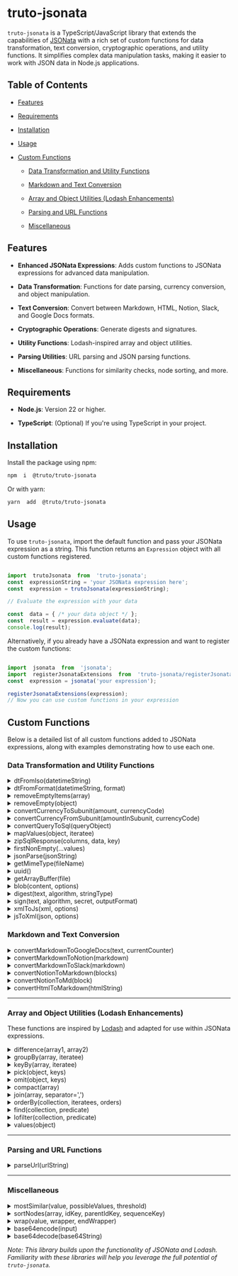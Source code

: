 
  

# truto-jsonata

  

`truto-jsonata` is a TypeScript/JavaScript library that extends the capabilities of [JSONata](https://www.npmjs.com/package/jsonata) with a rich set of custom functions for data transformation, text conversion, cryptographic operations, and utility functions. It simplifies complex data manipulation tasks, making it easier to work with JSON data in Node.js applications.
  

## Table of Contents

  

- [Features](#features)

- [Requirements](#requirements)

- [Installation](#installation)

- [Usage](#usage)

- [Custom Functions](#custom-functions)

	- [Data Transformation and Utility Functions](data-transformation-and-utility-functions)

	- [Markdown and Text Conversion](#markdown-and-text-conversion)

	- [Array and Object Utilities (Lodash Enhancements)](#array-and-object-utilities-lodash-enhancements)

	- [Parsing and URL Functions](#parsing-and-url-functions)

	- [Miscellaneous](#miscellaneous)



  

## Features

  

-  **Enhanced JSONata Expressions**: Adds custom functions to JSONata expressions for advanced data manipulation.

-  **Data Transformation**: Functions for date parsing, currency conversion, and object manipulation.

-  **Text Conversion**: Convert between Markdown, HTML, Notion, Slack, and Google Docs formats.

-  **Cryptographic Operations**: Generate digests and signatures.

-  **Utility Functions**: Lodash-inspired array and object utilities.

-  **Parsing Utilities**: URL parsing and JSON parsing functions.

-  **Miscellaneous**: Functions for similarity checks, node sorting, and more.

  

## Requirements

  

-  **Node.js**: Version 22 or higher.

-  **TypeScript**: (Optional) If you're using TypeScript in your project.

  

## Installation

  

Install the package using npm:

  

```bash
npm  i  @truto/truto-jsonata
```

Or with yarn:

  

```bash
yarn  add  @truto/truto-jsonata
```

  

## Usage

  

To use `truto-jsonata`, import the default function and pass your JSONata expression as a string. This function returns an `Expression` object with all custom functions registered.

  

```javascript

import  trutoJsonata  from  'truto-jsonata';
const  expressionString = 'your JSONata expression here';
const  expression = trutoJsonata(expressionString);

// Evaluate the expression with your data

const  data = { /* your data object */ };
const  result = expression.evaluate(data);
console.log(result);

```


Alternatively, if you already have a JSONata expression and want to register the custom functions:


```javascript

import  jsonata  from  'jsonata';
import  registerJsonataExtensions  from  'truto-jsonata/registerJsonataExtensions';
const  expression = jsonata('your expression');

registerJsonataExtensions(expression);
// Now you can use custom functions in your expression

```

## Custom Functions

Below is a detailed list of all custom functions added to JSONata expressions, along with examples demonstrating how to use each one.

  

### Data Transformation and Utility Functions

<details>
<summary>  dtFromIso(datetimeString)</summary>

Converts an ISO date-time string to a JavaScript `luxon` object.

**Example:**

```javascript
const expression = trutoJsonata("dtFromIso('2024-11-05T12:00:00Z')");
console.log(expression.evaluate({}));
// Output: luxon object representing '2024-11-05T12:00:00Z'
```
</details>

<details>
<summary> dtFromFormat(datetimeString, format)</summary>

Parses a date-time string according to the specified format and returns a `luxon` object.

**Example:**

```javascript
const expression = trutoJsonata("dtFromFormat('01-11-2022 12:00', 'dd-MM-yyyy HH:mm')");
console.log(expression.evaluate({}));
// Output: luxon object representing '2022-11-01T12:00:00.000Z'
```
</details>

<details>
<summary> removeEmptyItems(array)</summary>

Filters out empty objects from an array.

**Example:**

```javascript
const data = [{}, { a: 1 }, []];
const expression = trutoJsonata("removeEmptyItems($)");
console.log(expression.evaluate(data));
// Output: [{ a: 1 }]
```
</details>

<details>
<summary> removeEmpty(object)</summary>

Removes all properties with empty values (`null`, `undefined`, empty string, empty array) from an object.

**Example:**

```javascript
const data = [];
const expression = trutoJsonata("removeEmpty($)");
console.log(expression.evaluate(data));
// Output: undefined
```
</details>



<details>
<summary>convertCurrencyToSubunit(amount, currencyCode)</summary>

Converts a currency amount to its smallest subunit (e.g., dollars to cents).

**Example:**

```javascript
const expression = trutoJsonata("convertCurrencyToSubunit(5.50, 'USD')");
console.log(expression.evaluate({}));
// Output: 550
```
</details>

<details>
<summary>convertCurrencyFromSubunit(amountInSubunit, currencyCode)</summary>

Converts an amount in subunits back to the main currency unit.

**Example:**

```javascript
const expression = trutoJsonata("convertCurrencyFromSubunit(550, 'USD')");
console.log(expression.evaluate({}));
// Output: 5.50
```
</details>

<details>
<summary> convertQueryToSql(queryObject)</summary>

Converts a query object into an SQL query string.

**Example:**

```javascript
const data = {
  name: { eq: 'John' },
  age: { gte: '30' },
  city: { in: ['New York', 'Los Angeles'] },
  or: [
    { status: { eq: 'active' } },
    { status: { eq: 'pending' } }
  ]
};
const expression = trutoJsonata("convertQueryToSql($)");
console.log(expression.evaluate(data));
// Output: "name" = 'John' AND "age" >= 30 AND ("city" = 'New York' OR "city" = 'Los Angeles') AND (("status" = 'active') OR ("status" = 'pending'))
```
</details>

<details>
<summary> mapValues(object, iteratee)</summary>

Transforms an object, array, string, or number based on a provided mapping. The function applies mappings recursively and can handle case insensitivity or default values if the mapping doesn’t exist.

**Example:**

```javascript
import trutoJsonata from 'truto-jsonata';
const data = {
  name: 'John Doe',
  age: 30,
  hobbies: ['Reading', 'Traveling'],
  address: {
    city: 'New York',
    zip: '10001'
  }
};
const mapping = {
  'john doe': 'JD',
  'new york': 'NYC',
  reading: 'Books',
  traveling: 'Trips'
};
const expression = trutoJsonata("mapValues($, mapping, true, 'Unknown')");
console.log(expression.evaluate({ data, mapping }));
/*
Output:
{
  name: 'JD',
  age: 30,
  hobbies: ['Books', 'Trips'],
  address: {
    city: 'NYC',
    zip: '10001'
  }
}
*/
```
</details>

<details>
<summary>zipSqlResponse(columns, data, key)</summary>

Converts an SQL response (typically with column metadata and row data) into an array of objects, where each object represents a row with column names as keys.

**Example:**

```javascript
import trutoJsonata from 'truto-jsonata';
const columns = [
  { name: 'id' },
  { name: 'name' },
  { name: 'age' }
];
const data = [
  [1, 'Alice', 30],
  [2, 'Bob', 25],
  [3, 'Charlie', 35]
];
const key = 'name';
const expression = trutoJsonata("zipSqlResponse($columns, $data, $key)");
console.log(expression.evaluate({ columns, data, key }));
/*
Output:
[
  { id: 1, name: 'Alice', age: 30 },
  { id: 2, name: 'Bob', age: 25 },
  { id: 3, name: 'Charlie', age: 35 }
]
*/
```
</details>

<details>
<summary> firstNonEmpty(...values)</summary>

Returns the first argument that is not empty.

**Example:**

```javascript
const expression = trutoJsonata("firstNonEmpty('', null, 'First Non-Empty', 'Another')");
console.log(expression.evaluate({}));
// Output: 'First Non-Empty'
```
</details>

<details>
<summary> jsonParse(jsonString)</summary>

Parses a JSON string into an object.

**Example:**

```javascript
const expression = trutoJsonata("jsonParse('{\"name\":\"Alice\"}')");
console.log(expression.evaluate({}));
// Output: { name: 'Alice' }
```
</details>

<details>
<summary> getMimeType(fileName)</summary>

Returns the MIME type based on the file extension.

**Example:**

```javascript
const expression = trutoJsonata("getMimeType('html')");
console.log(expression.evaluate({}));
// Output: 'text/html'
```
</details>

<details>
<summary>uuid()</summary>

Generates a new UUID (version 4).

**Example:**

```javascript
const expression = trutoJsonata("uuid()");
console.log(expression.evaluate({}));
// Output: A UUID string
```
</details>


<details>
<summary>getArrayBuffer(file)</summary>

Converts a `Blob` file to an `ArrayBuffer`. If no file is provided, the function returns `undefined`.

**Example:**

```javascript
import trutoJsonata from 'truto-jsonata';
const file = new Blob(['Hello, World!'], { type: 'text/plain' });
const expression = trutoJsonata("getArrayBuffer($)");
expression.evaluate({ file }).then(result => {
  console.log(result);
  // Output: ArrayBuffer { byteLength: 13 } - An ArrayBuffer representation of 'Hello, World!'
});
```
</details>



<details>
<summary>blob(content, options)</summary>

Creates a `Blob` object from content with the specified MIME type.

**Example:**

```javascript
import trutoJsonata from 'truto-jsonata';
const content = ['Hello, World!'];
const options = { type: 'text/plain' };
const expression = trutoJsonata("blob($content, $options)");
console.log(expression.evaluate({ content, options }));
// Output: Blob { size: 13, type: "text/plain" } - A Blob object with "Hello, World!" as content and MIME type 'text/plain'
```
</details>


<details>
<summary>digest(text, algorithm, stringType)</summary>

Generates a cryptographic hash of the input text using a specified hashing algorithm and output format.

**Example:**

```javascript
import trutoJsonata from 'truto-jsonata';
const text = 'Hello, World!';
const algorithm = 'SHA-256';
const stringType = 'hex';
const expression = trutoJsonata("digest($text, $algorithm, $stringType)");
console.log(expression.evaluate({ text, algorithm, stringType }));
// Output: "a591a6d40bf420404a011733cfb7b190d62c65bf0bcda32b53a30b4e527b9fd4" - Hexadecimal SHA-256 hash of "Hello, World!"
```
</details>



<details>
<summary>sign(text, algorithm, secret, outputFormat)</summary>

Generates a cryptographic HMAC signature of the input text using a specified hash algorithm and secret key.

**Example:**

```javascript
import trutoJsonata from 'truto-jsonata';
const text = 'Hello, World!';
const algorithm = 'SHA-256';
const secret = 'mySecretKey';
const outputFormat = 'hex';
const expression = trutoJsonata("sign($text, $algorithm, $secret, $outputFormat)");
expression.evaluate({ text, algorithm, secret, outputFormat }).then(result => {
  console.log(result);
  // Output: "7a60d197fc6a4e91ab6f09f17d74e5a62d3a57ef6c4dc028ef2b8f38a328d2b9" - Hexadecimal HMAC signature of "Hello, World!" using SHA-256 and the secret key
});
```
</details> 


<details>
<summary>xmlToJs(xml, options)</summary>

Converts an XML string into a JavaScript object.

**Example:**

```javascript
import trutoJsonata from 'truto-jsonata';
const xmlData = `
  <note>
    <to>User</to>
    <message>Hello, World!</message>
  </note>
`;
const expression = trutoJsonata("xmlToJs($xmlData)");
const result = expression.evaluate({ xmlData });
console.log(result);
/*
Output:
{
  note: {
    to: { _text: "User" },
    message: { _text: "Hello, World!" }
  }
}
*/
```
</details>

<details>
<summary>jsToXml(json, options)</summary>

Converts a JavaScript object into an XML string.

**Example:**

```javascript
import trutoJsonata from 'truto-jsonata';
const jsonData = {
  note: {
    to: { _text: "User" },
    message: { _text: "Hello, World!" }
  }
};
const expression = trutoJsonata("jsToXml($jsonData)");
const result = expression.evaluate({ jsonData });
console.log(result);
/*
Output:
<note>
    <to>User</to>
    <message>Hello, World!</message>
</note>
*/
```
</details>

  

### Markdown and Text Conversion

<details>
<summary>convertMarkdownToGoogleDocs(text, currentCounter)</summary>

Converts Markdown text into a Google Docs API-compatible request format for applying text styles and content. This function uses `Lexer` to tokenize Markdown, applies formatting, and then merges overlapping format ranges to minimize the number of requests.

**Example:**

```javascript
import trutoJsonata from 'truto-jsonata';

// Define Markdown text to convert
const markdownText = `
# Hello, World!
This is a *bold* statement.
`;

// Use convertMarkdownToGoogleDocs to convert Markdown to Google Docs format
const expression = trutoJsonata("convertMarkdownToGoogleDocs($markdownText)");
const result = expression.evaluate({ markdownText });
```
</details>

<details>
<summary>convertMarkdownToNotion(markdown)</summary>

Converts Markdown text into a format compatible with Notion.

**Example:**

```javascript
import trutoJsonata from 'truto-jsonata';

// Define Markdown text to convert
const markdownText = `
# Hello, Notion!
This is some **bold** text.
`;

// Use convertMarkdownToNotion to transform Markdown into Notion block format
const expression = trutoJsonata("convertMarkdownToNotion($markdownText)");
const result = expression.evaluate({ markdownText });

console.log(result);
/*
Output:
{
  children: [
    // Notion blocks derived from the Markdown, such as heading and text blocks
  ]
}
*/
```
</details>

<details>
<summary>convertMarkdownToSlack(markdown)</summary>

Converts Markdown text into a format compatible with Slack messages.

**Example:**

```javascript
import trutoJsonata from 'truto-jsonata';

// Define Markdown text to convert
const markdownText = `
# Hello, Slack!
This is a message with *italic* and **bold** text.
`;

// Use convertMarkdownToSlack to transform Markdown into Slack format
const expression = trutoJsonata("convertMarkdownToSlack($markdownText)");
const result = expression.evaluate({ markdownText });

console.log(result);
/*
Output:
[
  // Slack-compatible message elements with formatting for headings, bold, and italics
]
*/
```
</details>

<details>
<summary>convertNotionToMarkdown(blocks)</summary>

Transforms a list of Notion blocks into a Markdown-formatted string, preserving content structure, lists, and hierarchical relationships.

**Example:**

```javascript
import trutoJsonata from 'truto-jsonata';

// Define Notion blocks structure to convert
const notionBlocks = [
  { type: 'heading_1', text: { content: 'Introduction' } },
  { type: 'paragraph', text: { content: 'This is a paragraph.' } },
  {
    type: 'bulleted_list_item',
    text: { content: 'List item 1' },
    children: [
      { type: 'bulleted_list_item', text: { content: 'Nested item 1' } }
    ]
  },
  { type: 'bulleted_list_item', text: { content: 'List item 2' } }
];

// Use convertNotionToMarkdown to transform Notion blocks into Markdown
const expression = trutoJsonata("convertNotionToMarkdown($notionBlocks)");
const result = expression.evaluate({ notionBlocks });

console.log(result);
/*
Output:
# Introduction

This is a paragraph.

- List item 1
  - Nested item 1
- List item 2
*/
```
</details>

<details>
<summary>convertNotionToMd(block)</summary>

Converts a single Notion block into Markdown format based on the block’s type, such as paragraphs, headings, lists, quotes, and more.

**Example:**

```javascript
import trutoJsonata from 'truto-jsonata';

// Define a Notion block to convert
const notionBlock = {
  type: 'heading_1',
  heading_1: {
    rich_text: [{ plain_text: 'Welcome to Notion Markdown' }]
  }
};

// Use convertNotionToMd to transform a Notion block into Markdown
const expression = trutoJsonata("convertNotionToMd($notionBlock)");
const result = expression.evaluate({ notionBlock });

console.log(result);
/*
Output:
# Welcome to Notion Markdown
*/
```
</details>

<details>
<summary>convertHtmlToMarkdown(htmlString)</summary>

Converts HTML content to Markdown format.

**Example:**

```javascript
import trutoJsonata from 'truto-jsonata';

// Define an HTML string to convert
const htmlContent = `
  <h1>Welcome to Markdown</h1>
  <p>This is a <strong>bold</strong> statement.</p>
  <ul>
    <li>Item 1</li>
    <li>Item 2</li>
  </ul>
`;

// Use convertHtmlToMarkdown to transform HTML into Markdown
const expression = trutoJsonata("convertHtmlToMarkdown($htmlContent)");
const result = expression.evaluate({ htmlContent });

console.log(result);
/*
Output:
# Welcome to Markdown

This is a **bold** statement.

- Item 1
- Item 2
*/
```
</details>

---  

### Array and Object Utilities (Lodash Enhancements)

  
These functions are inspired by [Lodash](https://lodash.com/) and adapted for use within JSONata expressions.

  

<details>
<summary>difference(array1, array2)</summary>

Returns an array of elements from `array1` not in `array2` 

**Example:**

```javascript
const expression = trutoJsonata("difference([1, 2, 3], [2, 3])");
console.log(expression.evaluate({}));
// Output: [1]
```
</details>

<details>
<summary>groupBy(array, iteratee)</summary>

Groups the elements of an array based on the given iteratee (key).

**Example:**

```javascript
const data = [
  { type: 'fruit', name: 'apple' },
  { type: 'vegetable', name: 'carrot' },
  { type: 'fruit', name: 'banana' }
];
const expression = trutoJsonata("groupBy($, 'type')");
console.log(expression.evaluate(data));
// Output: { fruit: [...], vegetable: [...] }
```
</details>

<details>
<summary>keyBy(array, iteratee)</summary>

Creates an object composed of keys generated from the results of running each element of `array` through `iteratee`

**Example:**

```javascript
const data = [
  { id: 'a', value: 1 },
  { id: 'b', value: 2 }
];
const expression = trutoJsonata("keyBy($, 'id')");
console.log(expression.evaluate(data));
// Output: { a: { id: 'a', value: 1 }, b: { id: 'b', value: 2 } }
```
</details>

<details>
<summary>pick(object, keys)</summary>

Creates an object composed of the selected `keys`

**Example:**

```javascript
const data = { name: 'Alice', age: 30, email: 'alice@example.com' };
const expression = trutoJsonata("pick($, ['name', 'email'])");
console.log(expression.evaluate(data));
// Output: { name: 'Alice', email: 'alice@example.com' }
```
</details>

<details>
<summary>omit(object, keys)</summary>

Creates an object without the specified `keys`

**Example:**

```javascript
const data = { name: 'Alice', age: 30, email: 'alice@example.com' };
const expression = trutoJsonata("omit($, ['age'])");
console.log(expression.evaluate(data));
// Output: { name: 'Alice', email: 'alice@example.com' }
```
</details>

<details>
<summary>compact(array)</summary>

Creates an array with all falsey values removed.

**Example:**

```javascript
const data = [0, 1, false, 2, '', 3];
const expression = trutoJsonata("compact($)");
console.log(expression.evaluate(data));
// Output: [1, 2, 3]
```
</details>

<details>
<summary>join(array, separator=',')</summary>

Joins the elements of an array into a string, separated by `separator`

**Example:**

```javascript
const data = ['apple', 'banana', 'cherry'];
const expression = trutoJsonata("join($, '; ')");
console.log(expression.evaluate(data));
// Output: 'apple; banana; cherry'
```
</details>

<details>
<summary>orderBy(collection, iteratees, orders)</summary>

Sorts the collection based on `iteratees` and `orders`

**Example:**

```javascript
const data = [
  { name: 'Alice', age: 30 },
  { name: 'Bob', age: 25 }
];
const expression = trutoJsonata("orderBy($, ['age'], ['desc'])");
console.log(expression.evaluate(data));
// Output: Sorted array by age in descending order
```
</details>

<details>
<summary>find(collection, predicate)</summary>

Returns the first element in the collection that matches the predicate

**Example:**

```javascript
const data = [
  { id: 1, active: false },
  { id: 2, active: true }
];
const expression = trutoJsonata("find($, { active: true })");
console.log(expression.evaluate(data));
// Output: { id: 2, active: true }
```
</details>

<details>
<summary>lofilter(collection, predicate)</summary>

Filters the collection based on the [`predicate`]

**Example:**

```javascript
const data = [
  { id: 1, active: false },
  { id: 2, active: true }
];
const expression = trutoJsonata("lofilter($, { active: true })");
console.log(expression.evaluate(data));
// Output: [ { id: 2, active: true } ]
```
</details>

<details>
<summary>values(object)</summary>

Returns an array of the object's own enumerable property values.

**Example:**

```javascript
const data = { a: 1, b: 2, c: 3 };
const expression = trutoJsonata("values($)");
console.log(expression.evaluate(data));
// Output: [1, 2, 3]
```
</details>

---
  

### Parsing and URL Functions

<details>
<summary>parseUrl(urlString)</summary>

Parses a URL string and returns an object containing its components (protocol, host, pathname, etc.).

**Example:**

```javascript
const data = 'https://example.com/path?query=123#hash';
const expression = trutoJsonata("parseUrl($)");
console.log(expression.evaluate(data));
// Output:
// {
//   protocol: 'https:',
//   host: 'example.com',
//   pathname: '/path',
//   search: '?query=123',
//   hash: '#hash'
// }
```
</details>

---

### Miscellaneous

<details>
<summary>mostSimilar(value, possibleValues, threshold)</summary>

Finds the most similar string from a list of possible values based on the Dice Coefficient similarity score. If the similarity exceeds the threshold, the closest match is returned.

**Parameters:**

- **value**: The input string for which to find a similar match.
- **possibleValues**: An array of strings to compare against the input.
- **threshold**: A minimum similarity score (default is `0.8`), above which the closest match is returned.

**Example Usage:**

```javascript
import trutoJsonata from 'truto-jsonata';

// Define input and possible values
const input = 'appl';
const possibleValues = ['apple', 'apricot', 'banana'];
const threshold = 0.8;

// Use mostSimilar to find the closest match
const expression = trutoJsonata("mostSimilar($input, $possibleValues, $threshold)");
const result = expression.evaluate({ input, possibleValues, threshold });

console.log(result);
// Output: 'apple' (since 'apple' is the most similar to 'appl' and exceeds the similarity threshold)
```
</details>

<details>
<summary>sortNodes(array, idKey, parentIdKey, sequenceKey)</summary>

Sorts a flat list of nodes into a hierarchical, parent-child structure based on `parent_id`, then sorts nodes by a specified sequence key, and finally flattens the sorted structure.

**Parameters:**

- **array**: An array of node objects to be sorted.
- **idKey**: The key for the node's unique identifier (default is `"id"`).
- **parentIdKey**: The key for the node's parent identifier (default is `"parent_id"`).
- **sequenceKey**: The key used to sort nodes within each hierarchy level (default is `"sequence"`).

**Node Structure:**

Each node should follow this format:

```typescript
{
  id: string | number,
  parent_id?: string | number | null,
  sequence: number,
  children?: Node[] // Optional, used internally
}
```

**Example Usage:**

```javascript
import trutoJsonata from 'truto-jsonata';

// Define an array of nodes to be sorted
const nodes = [
  { id: 1, sequence: 1 },
  { id: 2, parent_id: 1, sequence: 1 },
  { id: 3, parent_id: 1, sequence: 2 },
  { id: 4, sequence: 2 },
  { id: 5, parent_id: 2, sequence: 1 }
];

// Use sortNodes to create and flatten the hierarchical structure
const expression = trutoJsonata("sortNodes($nodes)");
const result = expression.evaluate({ nodes });

console.log(result);
/*
Output:
[
  { id: 1, sequence: 1 },
  { id: 2, parent_id: 1, sequence: 1 },
  { id: 5, parent_id: 2, sequence: 1 },
  { id: 3, parent_id: 1, sequence: 2 },
  { id: 4, sequence: 2 }
]
*/
```
</details>

<details>
<summary>wrap(value, wrapper, endWrapper)</summary>

Wraps `value` with `wrapper` and `endWrapper` (if provided). If `endWrapper` is not provided, `wrapper` is used for both ends.

**Example:**

```javascript
const expression = trutoJsonata("wrap('content', '<div>', '</div>')");
console.log(expression.evaluate({}));
// Output: '<div>content</div>'
```
</details>

<details>
<summary>base64encode(input)</summary>

Encodes the input data in Base64.

**Example:**

```javascript
const expression = trutoJsonata("base64encode('Hello, World!')");
console.log(expression.evaluate({}));
// Output: 'SGVsbG8sIFdvcmxkIQ=='
```
</details>

<details>
<summary>base64decode(base64String)</summary>

Decodes a Base64-encoded string.

**Example:**

```javascript
const expression = trutoJsonata("base64decode('SGVsbG8sIFdvcmxkIQ==')");
console.log(expression.evaluate({}));
// Output: 'Hello, World!'
```
</details>


*Note: This library builds upon the functionality of JSONata and Lodash. Familiarity with these libraries will help you leverage the full potential of `truto-jsonata`.*

  

